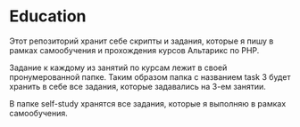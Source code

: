 # Education

Этот репозиторий хранит себе скрипты и задания, которые я пишу в рамках самообучения и прохождения курсов Альтарикс по PHP.

Задание к каждому из занятий по курсам лежит в своей пронумерованной папке. Таким образом папка с названием task 3 будет хранить 
в себе все задания, которые задавались на 3-ем занятии.

В папке self-study хранятся все задания, которые я выполняю в рамках самообучения.
